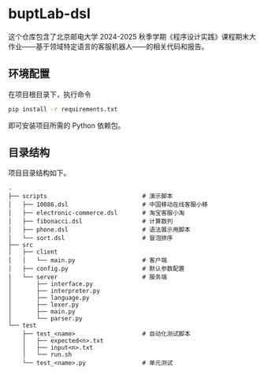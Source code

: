 # buptLab-dsl

这个仓库包含了北京邮电大学 2024-2025 秋季学期《程序设计实践》课程期末大作业——基于领域特定语言的客服机器人——的相关代码和报告。

## 环境配置

在项目根目录下，执行命令
```sh
pip install -r requirements.txt
```
即可安装项目所需的 Python 依赖包。

## 目录结构

项目目录结构如下。
```
.
├── scripts                           # 演示脚本
│   ├── 10086.dsl                     # 中国移动在线客服小移
│   ├── electronic-commerce.dsl       # 淘宝客服小淘
│   ├── fibonacci.dsl                 # 计算数列
│   ├── phone.dsl                     # 语法展示用脚本
│   └── sort.dsl                      # 冒泡排序
├── src
│   ├── client
│   │   └── main.py                   # 客户端
│   ├── config.py                     # 默认参数配置
│   └── server                        # 服务端
│       ├── interface.py
│       ├── interpreter.py
│       ├── language.py
│       ├── lexer.py
│       ├── main.py
│       └── parser.py
└── test
    ├── test_<name>                   # 自动化测试脚本
    │   ├── expected<n>.txt
    │   ├── input<n>.txt
    │   └── run.sh
    └── test_<name>.py                # 单元测试
```
